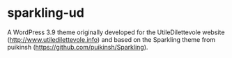 sparkling-ud
============

A WordPress 3.9 theme originally developed for the UtileDilettevole website 
(http://www.utiledilettevole.info) and based on the Sparkling theme from 
puikinsh (https://github.com/puikinsh/Sparkling).
